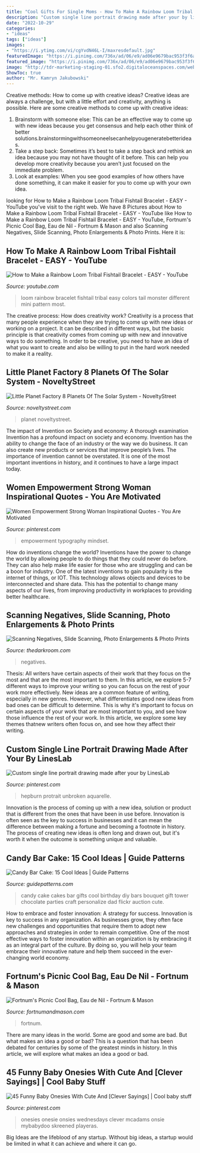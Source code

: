 ```yaml
---
title: "Cool Gifts For Single Moms - How To Make A Rainbow Loom Tribal Fishtail Bracelet"
description: "Custom single line portrait drawing made after your by lineslab"
date: "2022-10-29"
categories:
- "ideas"
tags: ["ideas"]
images:
- "https://i.ytimg.com/vi/cgYvdN46L-I/maxresdefault.jpg"
featuredImage: "https://i.pinimg.com/736x/ad/06/e9/ad06e9679bac953f3f6af5ce9f61d4be.jpg"
featured_image: "https://i.pinimg.com/736x/ad/06/e9/ad06e9679bac953f3f6af5ce9f61d4be.jpg"
image: "http://tdr-marketing-staging-01.sfo2.digitaloceanspaces.com/web/app/uploads/2020/05/19022819/prints-from-negatives-hero.jpg"
ShowToc: true
author: "Mr. Kamryn Jakubowski"
---
```



Creative methods: How to come up with creative ideas?
Creative ideas are always a challenge, but with a little effort and creativity, anything is possible. Here are some creative methods to come up with creative ideas:
1. Brainstorm with someone else: This can be an effective way to come up with new ideas because you get consensus and help each other think of better solutions.brainstormingwithsomeoneelsecanhelpyougeneratebetterideas.
2. Take a step back: Sometimes it’s best to take a step back and rethink an idea because you may not have thought of it before. This can help you develop more creativity because you aren’t just focused on the immediate problem.
3. Look at examples: When you see good examples of how others have done something, it can make it easier for you to come up with your own idea.

	

		
looking for How to Make a Rainbow Loom Tribal Fishtail Bracelet - EASY - YouTube you've visit to the right web. We have 8 Pictures about How to Make a Rainbow Loom Tribal Fishtail Bracelet - EASY - YouTube like How to Make a Rainbow Loom Tribal Fishtail Bracelet - EASY - YouTube, Fortnum&#039;s Picnic Cool Bag, Eau de Nil - Fortnum &amp; Mason and also Scanning Negatives, Slide Scanning, Photo Enlargements &amp; Photo Prints. Here it is:
		
    
## How To Make A Rainbow Loom Tribal Fishtail Bracelet - EASY - YouTube

<img loading=lazy src="https://i.ytimg.com/vi/cgYvdN46L-I/maxresdefault.jpg" onerror="this.onerror=null;this.src='https://tse4.mm.bing.net/th?id=OIP.TVsyK966gleJmfgZjDx_cQHaEK&amp;pid=15.1';" alt="How to Make a Rainbow Loom Tribal Fishtail Bracelet - EASY - YouTube">

_Source: youtube.com_

>loom rainbow bracelet fishtail tribal easy colors tail monster different mini pattern most. 

	

The creative process: How does creativity work?
Creativity is a process that many people experience when they are trying to come up with new ideas or working on a project. It can be described in different ways, but the basic principle is that creativity comes from coming up with new and innovative ways to do something. In order to be creative, you need to have an idea of what you want to create and also be willing to put in the hard work needed to make it a reality.

    
## Little Planet Factory 8 Planets Of The Solar System - NoveltyStreet

<img loading=lazy src="https://noveltystreet.com/wp-content/uploads/elementor/thumbs/Little-Planet-Factory-8-Planets-Of-The-Solar-System-3D-Printed-Product-n5bs0xppwpszhtsghaufkqqpv29uc2vctj0qhf9ra0.jpg" onerror="this.onerror=null;this.src='https://tse1.mm.bing.net/th?id=OIP.QQBQmRkgQzIeWZzlPMpVmQHaFL&amp;pid=15.1';" alt="Little Planet Factory 8 Planets Of The Solar System - NoveltyStreet">

_Source: noveltystreet.com_

>planet noveltystreet. 

	

The impact of Invention on Society and economy: A thorough examination
Invention has a profound impact on society and economy. Invention has the ability to change the face of an industry or the way we do business. It can also create new products or services that improve people’s lives. The importance of invention cannot be overstated. It is one of the most important inventions in history, and it continues to have a large impact today.

    
## Women Empowerment Strong Woman Inspirational Quotes - You Are Motivated

<img loading=lazy src="https://i.pinimg.com/736x/f3/84/bd/f384bdbe0891e661b4cd37be3b80ba9d.jpg" onerror="this.onerror=null;this.src='https://tse4.mm.bing.net/th?id=OIP.dAdKkvxlFd_jtwb0P1X01QHaLH&amp;pid=15.1';" alt="Women Empowerment Strong Woman Inspirational Quotes - You Are Motivated">

_Source: pinterest.com_

>empowerment typography mindset. 

	

How do inventions change the world?
Inventions have the power to change the world by allowing people to do things that they could never do before. They can also help make life easier for those who are struggling and can be a boon for industry. One of the latest inventions to gain popularity is the internet of things, or IOT. This technology allows objects and devices to be interconnected and share data. This has the potential to change many aspects of our lives, from improving productivity in workplaces to providing better healthcare.

    
## Scanning Negatives, Slide Scanning, Photo Enlargements &amp; Photo Prints

<img loading=lazy src="http://tdr-marketing-staging-01.sfo2.digitaloceanspaces.com/web/app/uploads/2020/05/19022819/prints-from-negatives-hero.jpg" onerror="this.onerror=null;this.src='https://tse2.mm.bing.net/th?id=OIP.oyFSrbWwa90zdE1wQkxgCAHaDH&amp;pid=15.1';" alt="Scanning Negatives, Slide Scanning, Photo Enlargements &amp; Photo Prints">

_Source: thedarkroom.com_

>negatives. 

	

Thesis: All writers have certain aspects of their work that they focus on the most and that are the most important to them. In this article, we explore 5-7 different ways to improve your writing so you can focus on the rest of your work more effectively.
New ideas are a common feature of writing, especially in new genres. However, what differentiates good new ideas from bad ones can be difficult to determine. This is why it's important to focus on certain aspects of your work that are most important to you, and see how those influence the rest of your work. In this article, we explore some key themes thatnew writers often focus on, and see how they affect their writing.

    
## Custom Single Line Portrait Drawing Made After Your By LinesLab

<img loading=lazy src="https://i.pinimg.com/736x/79/df/e8/79dfe85ae77775cab8e1230ff7496b47--single-line-cool-art.jpg" onerror="this.onerror=null;this.src='https://tse1.mm.bing.net/th?id=OIP.S0Fbhm_y6Bms4o0jRAMxzwHaKe&amp;pid=15.1';" alt="Custom single line portrait drawing made after your by LinesLab">

_Source: pinterest.com_

>hepburn protrait unbroken aquarelle. 

	

Innovation is the process of coming up with a new idea, solution or product that is different from the ones that have been in use before. Innovation is often seen as the key to success in businesses and it can mean the difference between making a fortune and becoming a footnote in history. The process of creating new ideas is often long and drawn out, but it's worth it when the outcome is something unique and valuable.

    
## Candy Bar Cake: 15 Cool Ideas | Guide Patterns

<img loading=lazy src="http://www.guidepatterns.com/wp-content/uploads/2016/05/How-to-Make-Candy-Bar-Cakes.jpg" onerror="this.onerror=null;this.src='https://tse2.mm.bing.net/th?id=OIP.6y2tVum4LgYpwkaIZ54t9AAAAA&amp;pid=15.1';" alt="Candy Bar Cake: 15 Cool Ideas | Guide Patterns">

_Source: guidepatterns.com_

>candy cake cakes bar gifts cool birthday diy bars bouquet gift tower chocolate parties craft personalize dad flickr auction cute. 

	

How to embrace and foster innovation: A strategy for success.
Innovation is key to success in any organization. As businesses grow, they often face new challenges and opportunities that require them to adopt new approaches and strategies in order to remain competitive. One of the most effective ways to foster innovation within an organization is by embracing it as an integral part of the culture. By doing so, you will help your team embrace their innovative nature and help them succeed in the ever-changing world economy.

    
## Fortnum&#039;s Picnic Cool Bag, Eau De Nil - Fortnum &amp; Mason

<img loading=lazy src="https://www.fortnumandmason.com/img/570/570/resize/5/0/5095297_mob_sq.jpg" onerror="this.onerror=null;this.src='https://tse1.mm.bing.net/th?id=OIP.teqtFLvgP8pTl0BLlve9iwHaHa&amp;pid=15.1';" alt="Fortnum&#039;s Picnic Cool Bag, Eau de Nil - Fortnum &amp; Mason">

_Source: fortnumandmason.com_

>fortnum. 

	

There are many ideas in the world. Some are good and some are bad. But what makes an idea a good or bad? This is a question that has been debated for centuries by some of the greatest minds in history. In this article, we will explore what makes an idea a good or bad.

    
## 45 Funny Baby Onesies With Cute And [Clever Sayings] | Cool Baby Stuff

<img loading=lazy src="https://i.pinimg.com/736x/ad/06/e9/ad06e9679bac953f3f6af5ce9f61d4be.jpg" onerror="this.onerror=null;this.src='https://tse2.mm.bing.net/th?id=OIP.kI7EO_-c7iL1Qmx4PKzUbgHaIk&amp;pid=15.1';" alt="45 Funny Baby Onesies With Cute And [Clever Sayings] | Cool baby stuff">

_Source: pinterest.com_

>onesies onesie onsies wednesdays clever mcadams onsie mybabydoo skreened playeras. 

	

Big Ideas are the lifeblood of any startup. Without big ideas, a startup would be limited in what it can achieve and where it can go.

